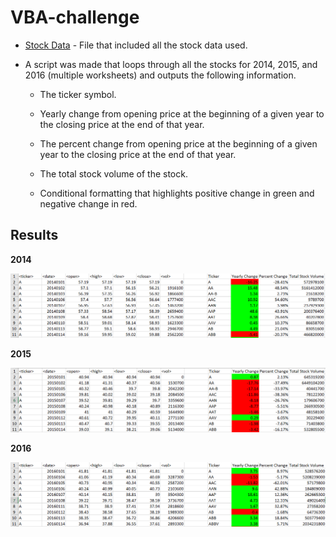 # VBA-challenge

* [Stock Data](Resources/Multiple_year_stock_data.xlsx) - File that included all the stock data used.

* A script was made that loops through all the stocks for 2014, 2015, and 2016 (multiple worksheets) and outputs the following information.

  * The ticker symbol.

  * Yearly change from opening price at the beginning of a given year to the closing price at the end of that year.

  * The percent change from opening price at the beginning of a given year to the closing price at the end of that year.

  * The total stock volume of the stock.

  * Conditional formatting that highlights positive change in green and negative change in red.
  
 ## Results
  
  **2014**
  
  ![2014](2014.png)
  
  **2015**
  
  ![2015](2015.png)
  
  **2016**
  
  ![2016](2016.png)
